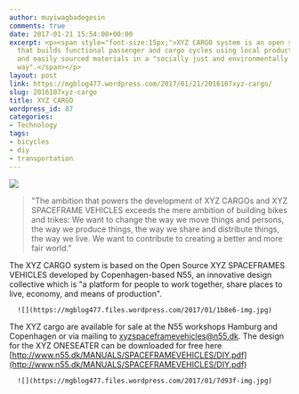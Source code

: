 ```yaml
---
author: muyiwagbadegesin
comments: true
date: 2017-01-21 15:54:00+00:00
excerpt: <p><span style="font-size:15px;">XYZ CARGO system is an open source project
  that builds functional passenger and cargo cycles using local production techniques
  and easily sourced materials in a "socially just and environmentally sustainable
  way".</span></p>
layout: post
link: https://mgblog477.wordpress.com/2017/01/21/2016107xyz-cargo/
slug: 2016107xyz-cargo
title: XYZ CARGO
wordpress_id: 87
categories:
- Technology
tags:
- bicycles
- diy
- transportation
---
```


![](https://mgblog477.files.wordpress.com/2017/01/318d8-img.jpg)
  


  

<blockquote>
    "The ambition that powers the development of XYZ CARGOs and XYZ SPACEFRAME VEHICLES exceeds the mere ambition of building bikes and trikes: We want to change the way we move things and persons, the way we produce things, the way we share and distribute things, the way we live. We want to contribute to creating a better and more fair world."
  </blockquote>


  


The XYZ CARGO system is based on the Open Source XYZ SPACEFRAMES VEHICLES developed by Copenhagen-based N55, an innovative design collective which is "a platform for people to work together, share places to live, economy, and means of production".


  
      ![](https://mgblog477.files.wordpress.com/2017/01/1b8e6-img.jpg)
  



The XYZ cargo are available for sale at the N55 workshops Hamburg and Copenhagen or via mailing to xyzspaceframevehicles@n55.dk.
The design for the XYZ ONESEATER can be downloaded for free here [http://www.n55.dk/MANUALS/SPACEFRAMEVEHICLES/DIY.pdf](http://www.n55.dk/MANUALS/SPACEFRAMEVEHICLES/DIY.pdf)


  
      ![](https://mgblog477.files.wordpress.com/2017/01/7d93f-img.jpg)
